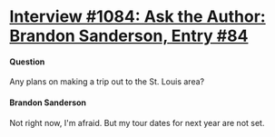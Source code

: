 # [Interview #1084: Ask the Author: Brandon Sanderson, Entry #84](https://www.theoryland.com/intvmain.php?i=1084#84)

#### Question

Any plans on making a trip out to the St. Louis area?

#### Brandon Sanderson

Not right now, I'm afraid. But my tour dates for next year are not set.

